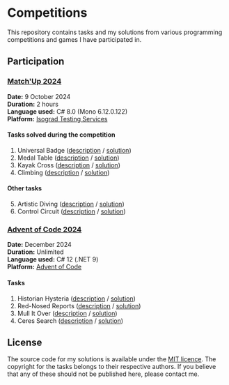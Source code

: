 # Competitions

This repository contains tasks and my solutions from various programming competitions and games I have participated in.

## Participation

### [Match'Up 2024](https://le-matchup.com/)

**Date:** 9 October 2024  
**Duration:** 2 hours  
**Language used:** C# 8.0 (Mono 6.12.0.122)  
**Platform:** [Isograd Testing Services](https://www.isograd-testingservices.com/FR/solutions-challenges-de-code?cts_id=129)

#### Tasks solved during the competition

1. Universal Badge ([description](Match'Up%202024/01.%20Universal%20Badge/Description.md) / [solution](Match'Up%202024/01.%20Universal%20Badge/Program.cs))
2. Medal Table ([description](Match'Up%202024/02.%20Medal%20Table/Description.md) / [solution](Match'Up%202024/02.%20Medal%20Table/Program.cs))
3. Kayak Cross ([description](Match'Up%202024/03.%20Kayak%20Cross/Description.md) / [solution](Match'Up%202024/03.%20Kayak%20Cross/Program.cs))
4. Climbing ([description](Match'Up%202024/04.%20Climbing/Description.md) / [solution](Match'Up%202024/04.%20Climbing/Program.cs))

#### Other tasks

5. Artistic Diving ([description](Match'Up%202024/05.%20Artistic%20Diving/Description.md) / [solution](Match'Up%202024/05.%20Artistic%20Diving/Program.cs))
6. Control Circuit ([description](Match'Up%202024/06.%20Control%20Circuit/Description.md) / [solution](Match'Up%202024/06.%20Control%20Circuit/Program.cs))

### [Advent of Code 2024](https://adventofcode.com/2024)

**Date:** December 2024  
**Duration:** Unlimited  
**Language used:** C# 12 (.NET 9)  
**Platform:** [Advent of Code](https://adventofcode.com/2024)

#### Tasks

1. Historian Hysteria ([description](https://adventofcode.com/2024/day/1) / [solution](Advent%20of%20Code/2024/01.%20Historian%20Hysteria.cs))
2. Red-Nosed Reports ([description](https://adventofcode.com/2024/day/2) / [solution](Advent%20of%20Code/2024/02.%20Red-Nosed%20Reports.cs))
3. Mull It Over ([description](https://adventofcode.com/2024/day/3) / [solution](Advent%20of%20Code/2024/03.%20Mull%20It%20Over.cs))
4. Ceres Search ([description](https://adventofcode.com/2024/day/4) / [solution](Advent%20of%20Code/2024/04.%20Ceres%20Search.cs))

## License

The source code for my solutions is available under the [MIT licence](LICENSE.txt). The copyright for the tasks belongs to their respective authors. If you believe that any of these should not be published here, please contact me.

